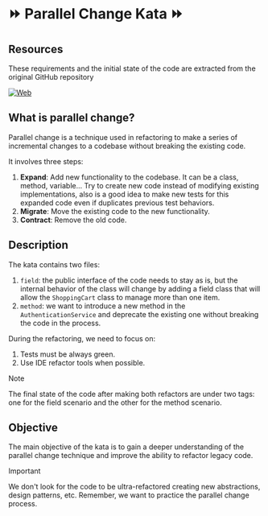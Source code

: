 # :fast_forward: Parallel Change Kata :fast_forward:

## Resources

These requirements and the initial state of the code are extracted from the original GitHub repository

[![Web](https://img.shields.io/badge/GitHub-unclejamal-14a1f0?style=for-the-badge&logo=github&logoColor=white&labelColor=101010)](https://github.com/unclejamal/parallel-change)

## What is parallel change?

Parallel change is a technique used in refactoring to make a series of incremental changes to a codebase without breaking the existing code.

It involves three steps:

1. **Expand**: Add new functionality to the codebase. It can be a class, method, variable... Try to create new code instead of modifying existing implementations, also is a good idea to make new tests for this expanded code even if duplicates previous test behaviors.
2. **Migrate**: Move the existing code to the new functionality.
3. **Contract**: Remove the old code.

## Description

The kata contains two files:

1. `field`: the public interface of the code needs to stay as is, but the internal behavior of the class will change by adding a field class that will allow the `ShoppingCart` class to manage more than one item.
2. `method`: we want to introduce a new method in the `AuthenticationService` and deprecate the existing one without breaking the code in the process.

During the refactoring, we need to focus on:

1. Tests must be always green.
2. Use IDE refactor tools when possible.

> [!NOTE]
> The final state of the code after making both refactors are under two tags: one for the field scenario and the other for the method scenario.

## Objective

The main objective of the kata is to gain a deeper understanding of the parallel change technique and improve the ability to refactor
legacy code.

> [!IMPORTANT]
> We don't look for the code to be ultra-refactored creating new abstractions, design patterns, etc. Remember, we want to practice the parallel change process.
